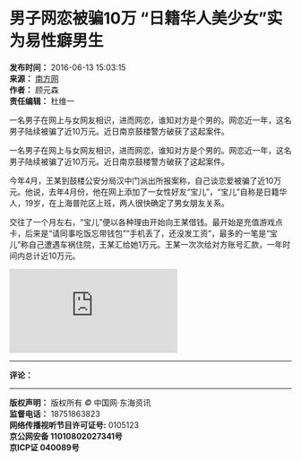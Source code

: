 # 男子网恋被骗10万 “日籍华人美少女”实为易性癖男生

**发布时间：** 2016-06-13 15:03:15  
**来源：** [南方网](http://lady.southcn.com/6/2016-06/13/content_149301987.htm)  
**作者：** 顾元森  
**责任编辑：** 杜维一  

一名男子在网上与女网友相识，进而网恋，谁知对方是个男的。网恋近一年，这名男子陆续被骗了近10万元。近日南京鼓楼警方破获了这起案件。

一名男子在网上与女网友相识，进而网恋，谁知对方是个男的。网恋近一年，这名男子陆续被骗了近10万元。近日南京鼓楼警方破获了这起案件。

今年4月，王某到鼓楼公安分局汉中门派出所报案称，自己谈恋爱被骗了近10万元。他说，去年4月份，他在网上添加了一女性好友“宝儿”，“宝儿”自称是日籍华人，19岁，在上海普陀区上班，两人很快确定了男女朋友关系。

交往了一个月左右，“宝儿”便以各种理由开始向王某借钱。最开始是充值游戏点卡，后来是“请同事吃饭忘带钱包”“手机丢了，还没发工资”，最多的一笔是“宝儿”称自己遭遇车祸住院，王某汇给她1万元。王某一次次给对方账号汇款，一年时间内总计近10万元。

![男子网恋被骗](http://jiangsu.china.com.cn/html/2018/meilijiangsu_0502/10571825.html)

---

**评论：**  
<!-- 这里可以添加评论功能 -->

---

**版权声明：** 版权所有 _©_ 中国网·东海资讯  
**监督电话：** 18751863823  
**网络传播视听节目许可证号:** 0105123  
**京公网安备 11010802027341号**  
**京ICP证 040089号**  